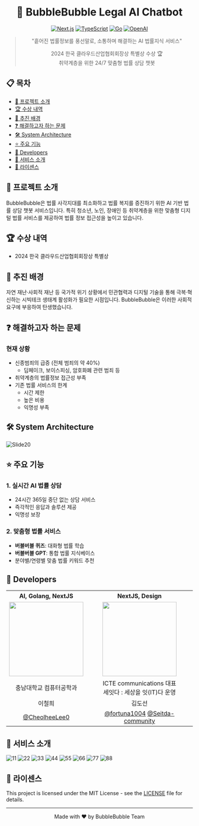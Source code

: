 <div align="center">

# 🫧 BubbleBubble Legal AI Chatbot
[![Next.js](https://img.shields.io/badge/Next.js-14-black?logo=next.js)](https://nextjs.org/)
[![TypeScript](https://img.shields.io/badge/TypeScript-5.0-blue?logo=typescript)](https://www.typescriptlang.org/)
[![Go](https://img.shields.io/badge/Go-1.21-00ADD8?logo=go)](https://golang.org/)
[![OpenAI](https://img.shields.io/badge/OpenAI-GPT--4-412991?logo=openai)](https://openai.com/)

> "흩어진 법률정보를 풍선말로, 소통하며 해결하는 AI 법률지식 서비스"
>
> 2024 한국 클라우드산업협회회장상 특별상 수상 🏆<br>
> 취약계층을 위한 24/7 맞춤형 법률 상담 챗봇
</div>

## 📋 목차
- [📌 프로젝트 소개](#-프로젝트-소개)
- [🏆 수상 내역](#-수상-내역)
- [🎯 추진 배경](#-추진-배경)
- [❓ 해결하고자 하는 문제](#-해결하고자-하는-문제)
- [🛠️ System Architecture](#️-system-architecture)
- [⭐ 주요 기능](#-주요-기능)
- [🌸 Developers](#-developers)
- [🫧 서비스 소개](#-서비스-소개)
- [📝 라이센스](#-라이센스)

## 📌 프로젝트 소개

BubbleBubble은 법률 사각지대를 최소화하고 법률 복지를 증진하기 위한 AI 기반 법률 상담 챗봇 서비스입니다. 특히 청소년, 노인, 장애인 등 취약계층을 위한 맞춤형 디지털 법률 서비스를 제공하여 법률 정보 접근성을 높이고 있습니다.

## 🏆 수상 내역
- 2024 한국 클라우드산업협회회장상 특별상

## 🎯 추진 배경
자연 재난·사회적 재난 등 국가적 위기 상황에서 민관협력과 디지털 기술을 통해 극복·혁신하는 시빅테크 생태계 활성화가 필요한 시점입니다. BubbleBubble은 이러한 사회적 요구에 부응하여 탄생했습니다.

## ❓ 해결하고자 하는 문제
### 현재 상황
- 신종범죄의 급증 (전체 범죄의 약 40%)
  - 딥페이크, 보이스피싱, 암호화폐 관련 범죄 등
- 취약계층의 법률정보 접근성 부족
- 기존 법률 서비스의 한계
  - 시간 제한
  - 높은 비용
  - 익명성 부족

## 🛠️ System Architecture
![Slide20](https://github.com/user-attachments/assets/2573a63a-c8fb-4a48-bcbf-97bf29567a3f)

## ⭐ 주요 기능
### 1. 실시간 AI 법률 상담
- 24시간 365일 중단 없는 상담 서비스
- 즉각적인 응답과 솔루션 제공
- 익명성 보장

### 2. 맞춤형 법률 서비스
- **버블버블 퀴즈**: 대화형 법률 학습
- **버블버블 GPT**: 통합 법률 지식베이스
- 분야별/연령별 맞춤 법률 키워드 추천

## 🌸 Developers
<div align="center">
<table>
  <tr>
    <th style="text-align: center;">AI, Golang, NextJS</th>
    <th style="text-align: center;">NextJS, Design</th>
  </tr>
  <tr>
    <td align="center">
      <img style="width: 200px;" src="https://avatars.githubusercontent.com/CheolheeLee0" />
    </td>
    <td align="center">
      <img style="width: 200px;" src="https://avatars.githubusercontent.com/fortuna1004" />
    </td>
  </tr>
  <tr>
    <td align="center">충남대학교 컴퓨터공학과</td>
    <td align="center">ICTE communications 대표<br>세잇다 : 세상을 잇(IT)다 운영</td>
  </tr>
  <tr>
    <td align="center">이철희</td>
    <td align="center">김도선</td>
  </tr>
  <tr>
    <td align="center">
      <a href="https://github.com/CheolheeLee0">@CheolheeLee0</a>
    </td>
    <td align="center">
      <a href="https://github.com/fortuna1004">@fortuna1004</a>
      <a href="https://github.com/Seitda-community">@Seitda-community</a>
    </td>
  </tr>
</table>
</div>

## 🫧 서비스 소개
![11](https://github.com/user-attachments/assets/b2d9fad0-2d0b-4494-a4b3-3c9293637d1b)
![22](https://github.com/user-attachments/assets/0d8c95a4-7335-4230-ae16-482c5ad6a34b)
![33](https://github.com/user-attachments/assets/b828f51f-8c8e-40e8-94fa-70edf439aad6)
![44](https://github.com/user-attachments/assets/0b071a03-05e1-40c1-949e-31be7336e90c)
![55](https://github.com/user-attachments/assets/e09c179f-5192-4a07-8556-a4c5529181be)
![66](https://github.com/user-attachments/assets/89c0d635-ac16-4615-b07e-7097340857c1)
![77](https://github.com/user-attachments/assets/058f7812-b3c7-4a01-885d-da58abceaac8)
![88](https://github.com/user-attachments/assets/f948fb88-0a31-4f13-9fa9-aebeec31160a)


## 📝 라이센스
This project is licensed under the MIT License - see the [LICENSE](LICENSE) file for details.

---
<div align="center">
Made with ❤️ by BubbleBubble Team
</div>
